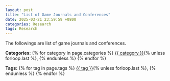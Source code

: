 ```yaml
---
layout: post
title: "List of Game Journals and Conferences"
date: 2025-03-21 23:59:59 +0800
categories: Research
tags: Research 
---
```


The followings are list of game journals and conferences. 

<p><strong>Categories:</strong> 
  {% for category in page.categories %}
    <a href="/category/{{ category | slugify }}/">{{ category }}</a>{% unless forloop.last %}, {% endunless %}
  {% endfor %}
</p>

<p><strong>Tags:</strong> 
  {% for tag in page.tags %}
    <a href="/tag/{{ tag | slugify }}/">{{ tag }}</a>{% unless forloop.last %}, {% endunless %}
  {% endfor %}
</p>